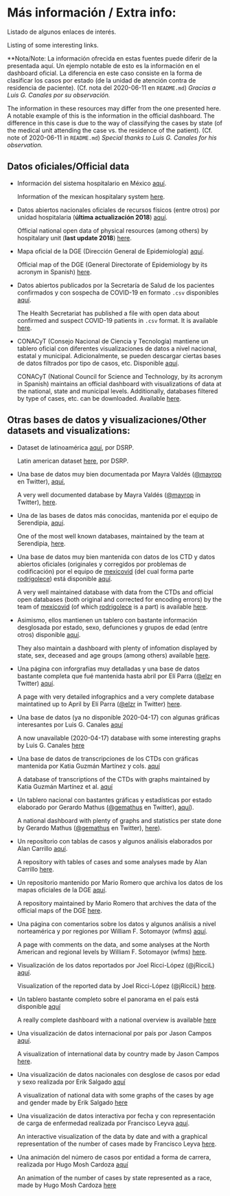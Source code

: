 # Más información / Extra info:

Listado de algunos enlaces de interés.

Listing of some interesting links.

**Nota/Note: La información ofrecida en estas fuentes puede diferir de la presentada aquí.
Un ejemplo notable de esto es la información en el dashboard oficial.
La diferencia en este caso consiste en la forma de clasificar los casos por estado (de la unidad de atención contra de residencia de paciente).
(Cf. nota del 2020-06-11 en `README.md`)
*Gracias a Luis G. Canales por su observación.*

The information in these resources may differ from the one presented here.
A notable example of this is the information in the official dashboard.
The difference in this case is due to the way of classifying the cases by state (of the medical unit attending the case vs. the residence of the patient).
(Cf. note of 2020-06-11 in `README.md`)
*Special thanks to Luis G. Canales for his observation.*

## Datos oficiales/Official data

- Información del sistema hospitalario en México [aquí](http://www.dgis.salud.gob.mx/contenidos/publicaciones/p_bie_gobmx.html).

  Information of the mexican hospitalary system [here](http://www.dgis.salud.gob.mx/contenidos/publicaciones/p_bie_gobmx.html).

- Datos abiertos nacionales oficiales de recursos físicos (entre otros) por unidad hospitalaria (**última actualización 2018**) [aquí](https://datos.gob.mx/busca/dataset/recursos-en-salud-nivel-central).

  Official national open data of physical resources (among others) by hospitalary unit (**last update 2018**) [here](https://datos.gob.mx/busca/dataset/recursos-en-salud-nivel-central).

- Mapa oficial de la DGE (Dirección General de Epidemiología) [aquí](http://ncov.sinave.gob.mx/mapa.aspx).

  Official map of the DGE (General Directorate of Epidemiology by its acronym in Spanish) [here](http://ncov.sinave.gob.mx/mapa.aspx).

- Datos abiertos publicados por la Secretaría de Salud de los pacientes confirmados y con sospecha de COVID-19 en formato ```.csv``` disponibles [aquí](https://www.gob.mx/salud/documentos/datos-abiertos-152127).

  The Health Secretariat has published a file with open data about confirmed and suspect COVID-19 patients in ```.csv``` format. It is available [here](https://www.gob.mx/salud/documentos/datos-abiertos-152127).

- CONACyT (Consejo Nacional de Ciencia y Tecnología) mantiene un tablero oficial con diferentes visualizaciones de datos a nivel nacional, estatal y municipal.
Adicionalmente, se pueden descargar ciertas bases de datos filtrados por tipo de casos, etc.
Disponible [aquí](https://coronavirus.gob.mx/datos/).

  CONACyT (National Council for Science and Technology, by its acronym in Spanish) maintains an official dashboard with visualizations of data at the national, state and municipal levels.
  Additionally, databases filtered by type of cases, etc. can be downloaded.
  Available [here](https://coronavirus.gob.mx/datos/).

## Otras bases de datos y visualizaciones/Other datasets and visualizations:

- Dataset de latinoamérica [aquí](https://github.com/DataScienceResearchPeru/covid-19_latinoamerica), por DSRP.

  Latin american dataset [here](https://github.com/DataScienceResearchPeru/covid-19_latinoamerica), por DSRP.

- Una base de datos muy bien documentada por Mayra Valdés ([@mayrop](https://twitter.com/mayrop) en Twitter), [aquí](https://www.covid19in.mx/),

  A very well documented database by Mayra Valdés ([@mayrop](https://twitter.com/mayrop) in Twitter), [here](https://www.covid19in.mx/).

- Una de las bases de datos más conocidas, mantenida por el equipo de Serendipia, [aquí](https://serendipia.digital/2020/03/datos-abiertos-sobre-casos-de-coronavirus-covid-19-en-mexico/).

  One of the most well known databases, maintained by the team at Serendipia, [here](https://serendipia.digital/2020/03/datos-abiertos-sobre-casos-de-coronavirus-covid-19-en-mexico/).

- Una base de datos muy bien mantenida con datos de los CTD y datos abiertos oficiales (originales y corregidos por problemas de codificación) por el equipo de [mexicovid](https://github.com/mexicovid19) (del cual forma parte [rodrigolece](https://github.com/rodrigolece)) está disponible [aquí](https://github.com/mexicovid19/Mexico-datos/).

  A very well maintained database with data from the CTDs and official open databases (both original and corrected for encoding errors) by the team of [mexicovid](https://github.com/mexicovid19) (of which [rodrigolece](https://github.com/rodrigolece) is a part) is available [here](https://github.com/mexicovid19/Mexico-datos/).

- Asimismo, ellos mantienen un tablero con bastante información desglosada por estado, sexo, defunciones y grupos de edad (entre otros) disponible [aquí](https://mexicovid19.github.io/Mexico/).

  They also maintain a dashboard with plenty of infomation displayed by state, sex, deceased and age groups (among others) available [here](https://mexicovid19.github.io/Mexico/).

- Una página con inforgrafías muy detalladas y una base de datos bastante completa que fué mantenida hasta abril por Elí Parra ([@elzr](https://twitter.com/elzr) en Twitter) [aquí](https://covidatos.mx/).

  A page with very detailed infographics and a very complete database maintatined up to April by Elí Parra ([@elzr](https://twitter.com/elzr) in Twitter) [here](https://covidatos.mx/).

- Una base de datos (ya no disponible 2020-04-17) con algunas gráficas interesantes por Luis G. Canales [aquí](https://github.com/LGCO/MEXICO_COVID19_DATA)

  A now unavailable (2020-04-17) database with some interesting graphs by Luis G. Canales [here](https://github.com/LGCO/MEXICO_COVID19_DATA)

- Una base de datos de transcripciones de los CTDs con gráficas mantenida por Katia Guzmán Martínez y cols.  [aquí](https://github.com/guzmart/covid19_mex)

  A database of transcriptions of the CTDs with graphs maintained by Katia Guzmán Martínez et al. [aquí](https://github.com/guzmart/covid19_mex)

- Un tablero nacional con bastantes gráficas y estadísticas por estado elaborado por Gerardo Mathus ([@gemathus](https://twitter.com/gemathus) en Twitter), [aquí](https://covid19.nextia.mx/)).

  A national dashboard with plenty of graphs and statistics per state done by Gerardo Mathus ([@gemathus](https://twitter.com/gemathus) en Twitter), [here](https://covid19.nextia.mx/)).

- Un repositorio con tablas de casos y algunos análisis elaborados por Alan Carrillo [aquí](https://github.com/alancarrillop/COVID19_Mexico).

  A repository with tables of cases and some analyses made by Alan Carrillo [here](https://github.com/alancarrillop/COVID19_Mexico).

- Un repositorio mantenido por Mario Romero que archiva los datos de los mapas oficiales de la DGE [aquí](https://github.com/mariorz/covid19-mx-time-series).

  A repository maintained by Mario Romero that archives the data of the official maps of the DGE [here](https://github.com/mariorz/covid19-mx-time-series).

- Una página con comentarios sobre los datos y algunos análisis a nivel norteamérica y por regiones  por William F. Sotomayor (wfms) [aquí](https://www.wfms.org/mx-covid19/).

  A page with comments on the data, and some analyses at the North American and regional levels by William F. Sotomayor (wfms) [here](https://www.wfms.org/mx-covid19/).

- Visualización de los datos reportados por Joel Ricci-López (@jRicciL) [aquí](https://joelricci.shinyapps.io/covid_mx_jrl/).

  Visualization of the reported data by Joel Ricci-López (@jRicciL) [here](https://joelricci.shinyapps.io/covid_mx_jrl/).

- Un tablero bastante completo sobre el panorama en el país está disponible [aquí](http://covidatos.mx/)

  A really complete dashboard with a national overview is available [here](http://covidatos.mx/)

- Una visualización de datos internacional por país por Jason Campos [aquí](https://covid19.jsoncampos.com/).

  A visualization of international data by country made by Jason Campos [here](https://covid19.jsoncampos.com/).

- Una visualización de datos nacionales con desglose de casos por edad y sexo realizada por Erik Salgado [aquí](https://www.mappenterprise.net/covid19mapa)

  A visualization of national data with some graphs of the cases by age and gender made by Erik Salgado [here](https://www.mappenterprise.net/covid19mapa)

- Una visualización de datos interactiva por fecha y con representación de carga de enfermedad realizada por Francisco Leyva [aquí](https://covid19mexico.net/).

  An interactive visualization of the data by date and with a graphical representation of the number of cases made by Francisco Leyva [here](https://covid19mexico.net/).

- Una animación del número de casos por entidad a forma de carrera, realizada por Hugo Mosh Cardoza [aquí](https://observablehq.com/@hugomosh/progreso-covid-19-mexico)

  An animation of the number of cases by state represented as a race, made by Hugo Mosh Cardoza [here](https://observablehq.com/@hugomosh/progreso-covid-19-mexico)
